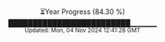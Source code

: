 <p align="center">
⏳Year Progress (84.30 %) <br>
█████████████████████████▁▁▁▁▁ <br>
<sub>Updated: Mon, 04 Nov 2024 12:41:28 GMT</sub>
</p>

